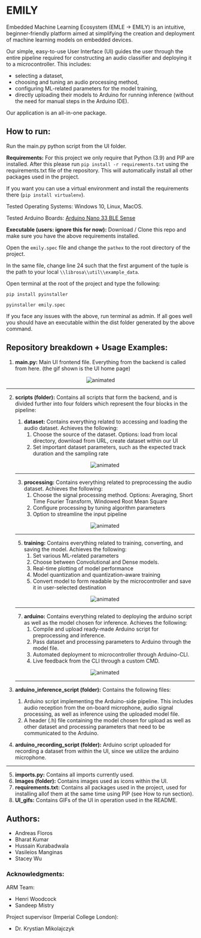 # EMILY

Embedded Machine Learning Ecosystem (EMLE -> EMILY) is an intuitive, beginner-friendly platform aimed at simplifying the creation and deployment of machine learning models on embedded devices.

Our simple, easy-to-use User Interface (UI) guides the user through the entire pipeline required for constructing an audio classifier and deploying it to a microcontroller. This includes:

- selecting a dataset,
- choosing and tuning an audio processing method,
- configuring ML-related parameters for the model training,
- directly uploading their models to Arduino for running inference (without the need for manual steps in the Arduino IDE).

Our application is an all-in-one package.

## How to run:

Run the main.py python script from the UI folder.

__Requirements:__ For this project we only require that Python (3.9) and PIP are installed. After this please run ```pip install -r requirements.txt``` using the requirements.txt file of the repository. This will automatically install all other packages used in the project.

If you want you can use a virtual environment and install the requirements there (```pip install virtualenv```).

Tested Operating Systems: Windows 10, Linux, MacOS.

Tested Arduino Boards: [Arduino Nano 33 BLE Sense](https://store.arduino.cc/arduino-nano-33-ble-sense)

__Executable (users: ignore this for now):__ Download / Clone this repo and make sure you have the above requirements installed.

Open the ```emily.spec``` file and change the ```pathex``` to the root directory of the project.

In the same file, change line 24 such that the first argument of the tuple is the path to your local ```\\librosa\\util\\example_data```.

Open terminal at the root of the project and type the following:

```pip install pyinstaller```

```pyinstaller emily.spec```

If you face any issues with the above, run terminal as admin.
If all goes well you should have an executable within the dist folder generated by the above command.

## Repository breakdown + Usage Examples:

1. **main.py:** Main UI frontend file. Everything from the backend is called from here. (the gif shown is the UI home page)

<p align="center">
  <img src="UI_gifs/home_page.gif" alt="animated" />
</p>


---

2. **scripts (folder):** Contains all scripts that form the backend, and is divided further into four folders which represent the four blocks in the pipeline:

   1. **dataset:** Contains everything related to accessing and loading the audio dataset. Achieves the following:
      1. Choose the source of the dataset. Options: load from local directory, download from URL, create dataset within our UI
      2. Set important dataset parameters, such as the expected track duration and the sampling rate

   <p align="center">
     <img src="UI_gifs/dataset_page.gif" alt="animated" />
   </p>

   ---


   3. **processing:** Contains everything related to preprocessing the audio dataset. Achieves the following:
      1. Choose the signal processing method. Options: Averaging, Short Time Fourier Transform, Windowed Root Mean Square
      2. Configure processing by tuning algorithm parameters
      3. Option to streamline the input pipeline

   <p align="center">
     <img src="UI_gifs/processing_page.gif" alt="animated" />
   </p>

   ---

   5. **training:** Contains everything related to training, converting, and saving the model. Achieves the following:
      1. Set various ML-related parameters
      2. Choose between Convolutional and Dense models.
      3. Real-time plotting of model performance
      4. Model quantization and quantization-aware training
      5. Convert model to form readable by the microcontroller and save it in user-selected destination

   <p align="center">
     <img src="UI_gifs/training_page.gif" alt="animated" />
   </p>

   ---

   7. **arduino:** Contains everything related to deploying the arduino script as well as the model chosen for inference. Achieves the following:
      1. Compile and upload ready-made Arduino script for preprocessing and inference.
      2. Pass dataset and processing parameters to Arduino through the model file.
      3. Automated deployment to microcontroller through  Arduino-CLI.
      4. Live feedback from the CLI through a custom CMD.

   <p align="center">
     <img src="UI_gifs/arduino_page.gif" alt="animated" />
   </p>

   ---
3. **arduino_inference_script (folder):** Contains the following files:

   1. Arduino script implementing the Arduino-side pipeline. This includes audio reception from the on-board microphone, audio signal processing, as well as inference using the uploaded model file.
   2. A header (.h) file containing the model chosen for upload as well as other dataset and processing parameters that need to be communicated to the Arduino.
4. **arduino_recording_script (folder):** Arduino script uploaded for recording a dataset from within the UI, since we utilize the arduino microphone.

---

5. **imports.py:** Contains all imports currently used.
6. **Images (folder):** Contains images used as icons within the UI.
7. **requirements.txt:** Contains all packages used in the project, used for installing allof them at the same time using PIP (see How to run section).
8. **UI_gifs:** Contains GIFs of the UI in operation used in the README.

## Authors:

- Andreas Floros
- Bharat Kumar
- Hussain Kurabadwala
- Vasileios Manginas
- Stacey Wu

### Acknowledgments:

ARM Team:

- Henri Woodcock
- Sandeep Mistry

Project supervisor (Imperial College London):

- Dr. Krystian Mikolajczyk
